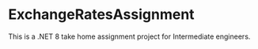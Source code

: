 # ExchangeRatesAssignment
This is a .NET 8 take home assignment project for Intermediate engineers. 
